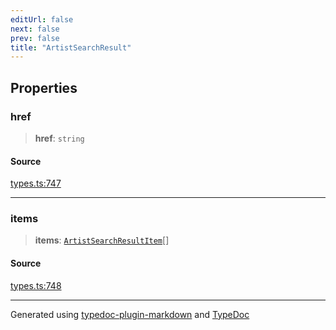 ```yaml
---
editUrl: false
next: false
prev: false
title: "ArtistSearchResult"
---
```


## Properties

### href

> **href**: `string`

#### Source

[types.ts:747](https://github.com/fostertheweb/spotify-web-sdk/blob/e412602/src/types.ts#L747)

***

### items

> **items**: [`ArtistSearchResultItem`](/api/interfaces/artistsearchresultitem/)[]

#### Source

[types.ts:748](https://github.com/fostertheweb/spotify-web-sdk/blob/e412602/src/types.ts#L748)

***

Generated using [typedoc-plugin-markdown](https://www.npmjs.com/package/typedoc-plugin-markdown) and [TypeDoc](https://typedoc.org/)

